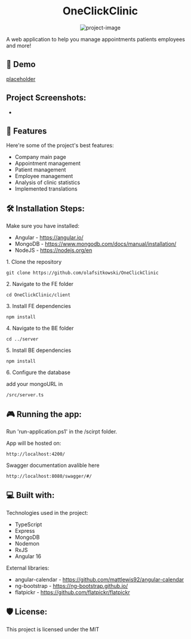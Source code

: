 <h1 align="center" id="title">OneClickClinic</h1>

<p align="center"><img src="https://socialify.git.ci/olafsitkowski/OneClickClinic/image?description=1&amp;descriptionEditable=you%20found%20a%20simple%20way%20to%20manage%20your%20clinic&amp;font=Jost&amp;language=1&amp;name=1&amp;owner=1&amp;pattern=Solid&amp;theme=Auto" alt="project-image"></p>

<p id="description">A web application to help you manage appointments patients employees and more!</p>

<h2>🚀 Demo</h2>

[placeholder](placeholder)

<h2>Project Screenshots:</h2>

-

  
  
<h2>🧐 Features</h2>

Here're some of the project's best features:

*   Company main page
*   Appointment management
*   Patient management
*   Employee management
*   Analysis of clinic statistics
*   Implemented translations

<h2>🛠️ Installation Steps:</h2>

Make sure you have installed:

*  Angular - https://angular.io/
*  MongoDB - https://www.mongodb.com/docs/manual/installation/
*  NodeJS - https://nodejs.org/en

<p>1. Clone the repository</p>

```
git clone https://github.com/olafsitkowski/OneClickClinic
```

<p>2. Navigate to the FE folder</p>

```
cd OneClickClinic/client
```

<p>3. Install FE dependencies</p>

```
npm install
```

<p>4. Navigate to the BE folder</p>

```
cd ../server
```

<p>5. Install BE dependencies</p>

```
npm install
```

<p>6. Configure the database</p>

add your mongoURL in

```
/src/server.ts
```

  

<h2>🎮 Running the app:</h2>

Run 'run-application.ps1' in the /scirpt folder.

App will be hosted on:

```
http://localhost:4200/
```

Swagger documentation avalible here

```
http://localhost:8080/swagger/#/
```

<h2>💻 Built with:</h2>

Technologies used in the project:

*   TypeScript
*   Express
*   MongoDB
*   Nodemon
*   RxJS
*   Angular 16

External libraries:

*  angular-calendar - https://github.com/mattlewis92/angular-calendar
*  ng-bootstrap - https://ng-bootstrap.github.io/
*  flatpickr - https://github.com/flatpickr/flatpickr

<h2>🛡️ License:</h2>

This project is licensed under the MIT
